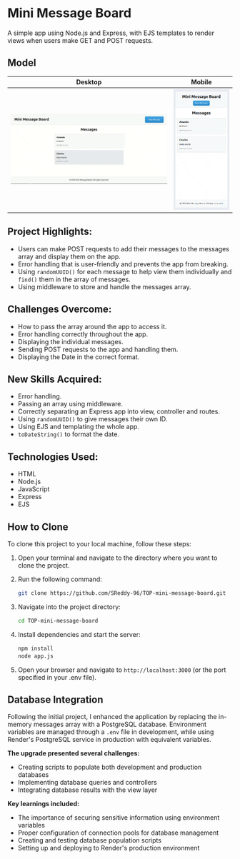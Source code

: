 # Mini Message Board

A simple app using Node.js and Express, with EJS templates to render views when users make GET and POST requests.

## Model

| Desktop                                                          | Mobile                                                        |
| ---------------------------------------------------------------- | ------------------------------------------------------------- |
| ![Desktop](./public/README-gifs//desktop-mini-message-board.gif) | ![Mobile](./public/README-gifs/mobile-mini-message-board.gif) |

## Project Highlights:

- Users can make POST requests to add their messages to the messages array and display them on the app.
- Error handling that is user-friendly and prevents the app from breaking.
- Using `randomUUID()` for each message to help view them individually and `find()` them in the array of messages.
- Using middleware to store and handle the messages array.

## Challenges Overcome:

- How to pass the array around the app to access it.
- Error handling correctly throughout the app.
- Displaying the individual messages.
- Sending POST requests to the app and handling them.
- Displaying the Date in the correct format.

## New Skills Acquired:

- Error handling.
- Passing an array using middleware.
- Correctly separating an Express app into view, controller and routes.
- Using `randomUUID()` to give messages their own ID.
- Using EJS and templating the whole app.
- `toDateString()` to format the date.

## Technologies Used:

- HTML
- Node.js
- JavaScript
- Express
- EJS

## How to Clone

To clone this project to your local machine, follow these steps:

1. Open your terminal and navigate to the directory where you want to clone the project.
2. Run the following command:

   ```bash
   git clone https://github.com/SReddy-96/TOP-mini-message-board.git
   ```

3. Navigate into the project directory:

   ```bash
   cd TOP-mini-message-board
   ```

4. Install dependencies and start the server:

   ```bash
   npm install
   node app.js
   ```

5. Open your browser and navigate to `http://localhost:3000` (or the port specified in your .env file).

## Database Integration

Following the initial project, I enhanced the application by replacing the in-memory messages array with a PostgreSQL database. Environment variables are managed through a `.env` file in development, while using Render's PostgreSQL service in production with equivalent variables.

**The upgrade presented several challenges:**

- Creating scripts to populate both development and production databases
- Implementing database queries and controllers
- Integrating database results with the view layer

**Key learnings included:**

- The importance of securing sensitive information using environment variables
- Proper configuration of connection pools for database management
- Creating and testing database population scripts
- Setting up and deploying to Render's production environment
